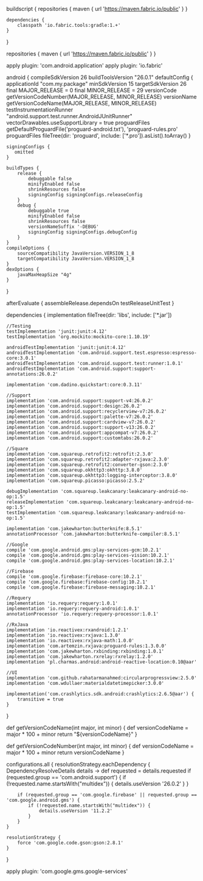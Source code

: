 buildscript {
    repositories {
        maven { url 'https://maven.fabric.io/public' }
    }

    dependencies {
        classpath 'io.fabric.tools:gradle:1.+'
    }
}

repositories {
    maven { url 'https://maven.fabric.io/public' }
}

apply plugin: 'com.android.application'
apply plugin: 'io.fabric'

android {
    compileSdkVersion 26
    buildToolsVersion "26.0.1"
    defaultConfig {
        applicationId "com.my.package"
        minSdkVersion 15
        targetSdkVersion 26
        final MAJOR_RELEASE = 0
        final MINOR_RELEASE = 29
        versionCode getVersionCodeNumber(MAJOR_RELEASE, MINOR_RELEASE)
        versionName getVersionCodeName(MAJOR_RELEASE, MINOR_RELEASE)
        testInstrumentationRunner "android.support.test.runner.AndroidJUnitRunner"
        vectorDrawables.useSupportLibrary = true
        proguardFiles getDefaultProguardFile('proguard-android.txt'), 'proguard-rules.pro'
        proguardFiles fileTree(dir: 'proguard', include: ['*.pro']).asList().toArray()
    }

    signingConfigs {
       omitted
    }

    buildTypes {
        release {
            debuggable false
            minifyEnabled false
            shrinkResources false
            signingConfig signingConfigs.releaseConfig
        }
        debug {
            debuggable true
            minifyEnabled false
            shrinkResources false
            versionNameSuffix '-DEBUG'
            signingConfig signingConfigs.debugConfig
        }
    }
    compileOptions {
        sourceCompatibility JavaVersion.VERSION_1_8
        targetCompatibility JavaVersion.VERSION_1_8
    }
    dexOptions {
        javaMaxHeapSize "4g"
    }
}

afterEvaluate {
    assembleRelease.dependsOn testReleaseUnitTest
}

dependencies {
    implementation fileTree(dir: 'libs', include: ['*.jar'])

    //Testing
    testImplementation 'junit:junit:4.12'
    testImplementation 'org.mockito:mockito-core:1.10.19'

    androidTestImplementation 'junit:junit:4.12'
    androidTestImplementation 'com.android.support.test.espresso:espresso-core:3.0.1'
    androidTestImplementation 'com.android.support.test:runner:1.0.1'
    androidTestImplementation 'com.android.support:support-annotations:26.0.2'

    implementation 'com.dadino.quickstart:core:0.3.11'

    //Support
    implementation 'com.android.support:support-v4:26.0.2'
    implementation 'com.android.support:design:26.0.2'
    implementation 'com.android.support:recyclerview-v7:26.0.2'
    implementation 'com.android.support:palette-v7:26.0.2'
    implementation 'com.android.support:cardview-v7:26.0.2'
    implementation 'com.android.support:support-v13:26.0.2'
    implementation 'com.android.support:appcompat-v7:26.0.2'
    implementation 'com.android.support:customtabs:26.0.2'

    //Square
    implementation 'com.squareup.retrofit2:retrofit:2.3.0'
    implementation 'com.squareup.retrofit2:adapter-rxjava:2.3.0'
    implementation 'com.squareup.retrofit2:converter-gson:2.3.0'
    implementation 'com.squareup.okhttp3:okhttp:3.8.0'
    implementation 'com.squareup.okhttp3:logging-interceptor:3.8.0'
    implementation 'com.squareup.picasso:picasso:2.5.2'

    debugImplementation 'com.squareup.leakcanary:leakcanary-android-no-op:1.5'
    releaseImplementation 'com.squareup.leakcanary:leakcanary-android-no-op:1.5'
    testImplementation 'com.squareup.leakcanary:leakcanary-android-no-op:1.5'

    implementation 'com.jakewharton:butterknife:8.5.1'
    annotationProcessor 'com.jakewharton:butterknife-compiler:8.5.1'

    //Google
    compile 'com.google.android.gms:play-services-gcm:10.2.1'
    compile 'com.google.android.gms:play-services-vision:10.2.1'
    compile 'com.google.android.gms:play-services-location:10.2.1'

    //Firebase
    compile 'com.google.firebase:firebase-core:10.2.1'
    compile 'com.google.firebase:firebase-config:10.2.1'
    compile 'com.google.firebase:firebase-messaging:10.2.1'

    //Requery
    implementation 'io.requery:requery:1.0.1'
    implementation 'io.requery:requery-android:1.0.1'
    annotationProcessor 'io.requery:requery-processor:1.0.1'

    //RxJava
    implementation 'io.reactivex:rxandroid:1.2.1'
    implementation 'io.reactivex:rxjava:1.3.0'
    implementation 'io.reactivex:rxjava-math:1.0.0'
    implementation 'com.artemzin.rxjava:proguard-rules:1.3.0.0'
    implementation 'com.jakewharton.rxbinding:rxbinding:1.0.1'
    implementation 'com.jakewharton.rxrelay:rxrelay:1.2.0'
    implementation 'pl.charmas.android:android-reactive-location:0.10@aar'

    //UI
    implementation 'com.github.rahatarmanahmed:circularprogressview:2.5.0'
    implementation 'com.wdullaer:materialdatetimepicker:3.0.0'

    implementation('com.crashlytics.sdk.android:crashlytics:2.6.5@aar') {
        transitive = true
    }
}


def getVersionCodeName(int major, int minor) {
    def versionCodeName = major * 100 + minor
    return "${versionCodeName}"
}

def getVersionCodeNumber(int major, int minor) {
    def versionCodeName = major * 100 + minor
    return versionCodeName
}




configurations.all {
    resolutionStrategy.eachDependency { DependencyResolveDetails details ->
        def requested = details.requested
        if (requested.group == 'com.android.support') {
            if (!requested.name.startsWith("multidex")) {
                details.useVersion '26.0.2'
            }
        }

        if (requested.group == 'com.google.firebase' || requested.group == 'com.google.android.gms') {
            if (!requested.name.startsWith("multidex")) {
                details.useVersion '11.2.2'
            }
        }
    }

    resolutionStrategy {
        force 'com.google.code.gson:gson:2.8.1'
    }
}

apply plugin: 'com.google.gms.google-services'